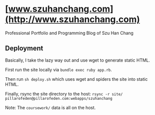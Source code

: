 # [www.szuhanchang.com](http://www.szuhanchang.com)

Professional Portfolio and Programming Blog of Szu Han Chang

## Deployment
Basically, I take the lazy way out and use wget to generate static HTML.

First run the site locally via `bundle exec ruby app.rb`.

Then run `sh deploy.sh` which uses wget and spiders the site into static HTML.

Finally, rsync the site directory to the host:
`rsync -r site/ pillarofeden@pillarofeden.com:webapps/szuhanchang`

Note: The `coursework/` data is all on the host.
